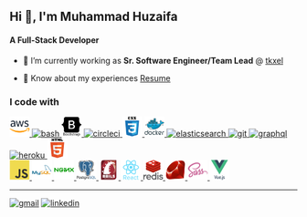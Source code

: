 ## Hi 👋, I'm Muhammad Huzaifa

#### A Full-Stack Developer

- 🔭  I’m currently working as <b>Sr. Software Engineer/Team Lead</b> @ [tkxel](https://tkxel.com/)

- 📄 Know about my experiences [Resume](https://drive.google.com/file/d/1KDsfvYoUE6y2zwElWIM33O1kBb0Wfcd_/view)

### I code with
<p align="left">
  <a href="https://aws.amazon.com" target="_blank" rel="noreferrer"> <img
      src="https://raw.githubusercontent.com/devicons/devicon/master/icons/amazonwebservices/amazonwebservices-original-wordmark.svg"
      alt="aws" width="35" height="35" /> </a> <a href="https://www.gnu.org/software/bash/" target="_blank"
    rel="noreferrer"> <img src="https://www.vectorlogo.zone/logos/gnu_bash/gnu_bash-icon.svg" alt="bash" width="35"
      height="35" /> </a> <a href="https://getbootstrap.com" target="_blank" rel="noreferrer"> <img
      src="https://raw.githubusercontent.com/devicons/devicon/master/icons/bootstrap/bootstrap-plain-wordmark.svg"
      alt="bootstrap" width="35" height="35" /> </a> <a href="https://circleci.com" target="_blank" rel="noreferrer">
    <img src="https://www.vectorlogo.zone/logos/circleci/circleci-icon.svg" alt="circleci" width="35" height="35" />
  </a> <a href="https://www.w3schools.com/css/" target="_blank" rel="noreferrer"> <img
      src="https://raw.githubusercontent.com/devicons/devicon/master/icons/css3/css3-original-wordmark.svg" alt="css3"
      width="35" height="35" /> </a> <a href="https://www.docker.com/" target="_blank" rel="noreferrer"> <img
      src="https://raw.githubusercontent.com/devicons/devicon/master/icons/docker/docker-original-wordmark.svg"
      alt="docker" width="35" height="35" /> </a> <a href="https://www.elastic.co" target="_blank" rel="noreferrer">
    <img src="https://www.vectorlogo.zone/logos/elastic/elastic-icon.svg" alt="elasticsearch" width="35" height="35" />
  </a> <a href="https://git-scm.com/" target="_blank" rel="noreferrer"> <img
      src="https://www.vectorlogo.zone/logos/git-scm/git-scm-icon.svg" alt="git" width="35" height="35" /> </a> <a
    href="https://graphql.org" target="_blank" rel="noreferrer"> <img
      src="https://www.vectorlogo.zone/logos/graphql/graphql-icon.svg" alt="graphql" width="35" height="35" /> </a> <a
    href="https://heroku.com" target="_blank" rel="noreferrer"> <img
      src="https://www.vectorlogo.zone/logos/heroku/heroku-icon.svg" alt="heroku" width="35" height="35" /> </a> <a
    href="https://www.w3.org/html/" target="_blank" rel="noreferrer"> <img
      src="https://raw.githubusercontent.com/devicons/devicon/master/icons/html5/html5-original-wordmark.svg"
      alt="html5" width="35" height="35" /> </a><br/> <a href="https://developer.mozilla.org/en-US/docs/Web/JavaScript"
    target="_blank" rel="noreferrer"> <img
      src="https://raw.githubusercontent.com/devicons/devicon/master/icons/javascript/javascript-original.svg"
      alt="javascript" width="35" height="35" /> </a> <a href="https://www.mysql.com/" target="_blank" rel="noreferrer">
    <img src="https://raw.githubusercontent.com/devicons/devicon/master/icons/mysql/mysql-original-wordmark.svg"
      alt="mysql" width="35" height="35" /> </a> <a href="https://www.nginx.com" target="_blank" rel="noreferrer"> <img
      src="https://raw.githubusercontent.com/devicons/devicon/master/icons/nginx/nginx-original.svg" alt="nginx"
      width="35" height="35" /> </a> <a href="https://www.postgresql.org" target="_blank" rel="noreferrer"> <img
      src="https://raw.githubusercontent.com/devicons/devicon/master/icons/postgresql/postgresql-original-wordmark.svg"
      alt="postgresql" width="35" height="35" /> </a> <a href="https://rubyonrails.org" target="_blank"
    rel="noreferrer"> <img
      src="https://raw.githubusercontent.com/devicons/devicon/master/icons/rails/rails-original-wordmark.svg"
      alt="rails" width="35" height="35" /> </a> <a href="https://reactjs.org/" target="_blank" rel="noreferrer"> <img
      src="https://raw.githubusercontent.com/devicons/devicon/master/icons/react/react-original-wordmark.svg"
      alt="react" width="35" height="35" /> </a> <a href="https://redis.io" target="_blank" rel="noreferrer"> <img
      src="https://raw.githubusercontent.com/devicons/devicon/master/icons/redis/redis-original-wordmark.svg"
      alt="redis" width="35" height="35" /> </a> <a href="https://www.ruby-lang.org/en/" target="_blank"
    rel="noreferrer"> <img src="https://raw.githubusercontent.com/devicons/devicon/master/icons/ruby/ruby-original.svg"
      alt="ruby" width="35" height="35" /> </a> <a href="https://sass-lang.com" target="_blank" rel="noreferrer"> <img
      src="https://raw.githubusercontent.com/devicons/devicon/master/icons/sass/sass-original.svg" alt="sass" width="35"
      height="35" /> </a> <a href="https://vuejs.org/" target="_blank" rel="noreferrer"> <img
      src="https://raw.githubusercontent.com/devicons/devicon/master/icons/vuejs/vuejs-original-wordmark.svg"
      alt="vuejs" width="35" height="35" /> </a>
</p>

---

[![gmail](https://img.shields.io/badge/Gmail-gray.svg?colorA=363636&colorB=red&logo=gmail&style=for-the-badge)][gmail]
[![linkedin](https://img.shields.io/badge/LinkedIn-red.svg?colorA=blue&colorB=005b8e&style=for-the-badge&logo=linkedin)][linkedin]

[gmail]: mailto:huzaifadev05@gmail.com
[linkedin]: https://www.linkedin.com/in/muhammad-huzaifa-dev
[g]: https://github.com/m-huzaifa
